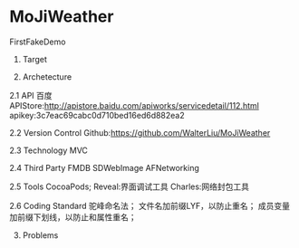 # MoJiWeather
FirstFakeDemo

1. Target

2. Archetecture

2.1 API
百度APIStore:http://apistore.baidu.com/apiworks/servicedetail/112.html
apikey:3c7eac69cabc0d710bed16ed6d882ea2

2.2 Version Control
Github:https://github.com/WalterLiu/MoJiWeather

2.3 Technology
MVC

2.4 Third Party
FMDB
SDWebImage
AFNetworking

2.5 Tools
CocoaPods;
Reveal:界面调试工具
Charles:网络封包工具

2.6 Coding Standard
驼峰命名法；
文件名加前缀LYF，以防止重名；
成员变量加前缀下划线，以防止和属性重名；


3. Problems